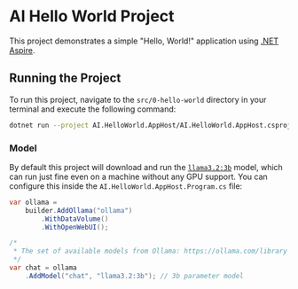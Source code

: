 # AI Hello World Project

This project demonstrates a simple "Hello, World!" application using [.NET Aspire](https://learn.microsoft.com/en-us/dotnet/aspire/get-started/aspire-overview).

## Running the Project

To run this project, navigate to the `src/0-hello-world` directory in your terminal and execute the following command:

```bash
dotnet run --project AI.HelloWorld.AppHost/AI.HelloWorld.AppHost.csproj
```  

### Model

By default this project will download and run the [`llama3.2:3b`](https://ollama.com/library/llama3.2:3b) model, which can run just fine even on a machine without any GPU support. You can configure this inside the `AI.HelloWorld.AppHost.Program.cs` file:

```csharp
var ollama =
    builder.AddOllama("ollama")
        .WithDataVolume()
        .WithOpenWebUI();

/*
 * The set of available models from Ollama: https://ollama.com/library
 */
var chat = ollama
    .AddModel("chat", "llama3.2:3b"); // 3b parameter model
```